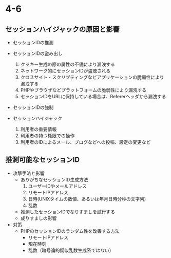 # 4-6
## セッションハイジャックの原因と影響
- セッションIDの推測
- セッションIDの盗み出し
	1. クッキー生成の際の属性の不備により漏洩する
	1. ネットワーク的にセッションIDが盗聴される
	1. クロスサイト・スクリプティングなどアプリケーションの脆弱性により漏洩する
	1. PHPやブラウザなどプラットフォームの脆弱性により漏洩する
	1. セッションIDをURLに保持している場合は、Refererヘッダから漏洩する

- セッションIDの強制

- セッションハイジャック
	1. 利用者の重要情報
	1. 利用者の持つ権限での操作
	1. 利用者のIDによるメール、ブログなどへの投稿、設定の変更など

## 推測可能なセッションID
- 攻撃手法と影響
	- ありがちなセッションID生成方法
		1. ユーザーIDやメールアドレス
		2. リモートIPアドレス
		3. 日時(UNIXタイムの数値、あるいは年月日時分秒の文字列)
		4. 乱数
	- 推測したセッションIDでなりすましを試行する
	- 成りすましの影響
- 対策
	-  PHPのセッションIDのランダム性を改善する方法
		- リモートIPアドレス
		- 現在時刻
		- 乱数（暗号論的疑似乱数生成系ではない）
